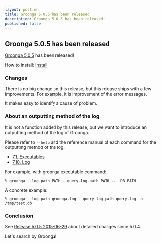 ```yaml
---
layout: post.en
title: Groonga 5.0.5 has been released
description: Groonga 5.0.5 has been released!
published: false
---
```


## Groonga 5.0.5 has been released

[Groonga 5.0.5](/docs/news.html#release-5-0-5) has been released!

How to install: [Install](/docs/install.html)

### Changes

There is no big change on this release, but this release ships with a few improvements. For example, it is improvement of the error messages.

It makes easy to identify a cause of problem.

### About an outputting method of the log

It is not a function added by this release, but we want to introduce an outputting method of the log of Groonga.

Please refer to `--help` and the reference manual of each command for the outputting method of the log.

* [7.1. Executables](http://groonga.org/docs/reference/executables.html)
* [7.18. Log](http://groonga.org/docs/reference/log.html)

For example, with groonga executable command:

```
% groonga --log-path PATH --query-log-path PATH ... DB_PATH
```

A concrete example:

```
% groonga --log-path groonga.log --query-log-path query.log -n /tmp/test.db
```

### Conclusion

See [Release 5.0.5 2015-06-29](/docs/news.html#release-5-0-5) about detailed changes since 5.0.4.

Let's search by Groonga!
